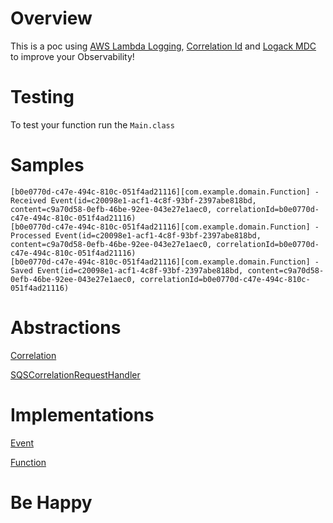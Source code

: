 # Overview

This is a poc using [AWS Lambda Logging](https://aws.amazon.com/lambda/), 
[Correlation Id](https://dzone.com/articles/correlation-id-for-logging-in-microservices) and [Logack MDC](http://logback.qos.ch/manual/mdc.html) to improve your Observability!

# Testing

To test your function run the `Main.class`

# Samples

```
[b0e0770d-c47e-494c-810c-051f4ad21116][com.example.domain.Function] - Received Event(id=c20098e1-acf1-4c8f-93bf-2397abe818bd, content=c9a70d58-0efb-46be-92ee-043e27e1aec0, correlationId=b0e0770d-c47e-494c-810c-051f4ad21116)
[b0e0770d-c47e-494c-810c-051f4ad21116][com.example.domain.Function] - Processed Event(id=c20098e1-acf1-4c8f-93bf-2397abe818bd, content=c9a70d58-0efb-46be-92ee-043e27e1aec0, correlationId=b0e0770d-c47e-494c-810c-051f4ad21116)
[b0e0770d-c47e-494c-810c-051f4ad21116][com.example.domain.Function] - Saved Event(id=c20098e1-acf1-4c8f-93bf-2397abe818bd, content=c9a70d58-0efb-46be-92ee-043e27e1aec0, correlationId=b0e0770d-c47e-494c-810c-051f4ad21116)
```

# Abstractions 

[Correlation](https://github.com/larchanjo/poc-aws-lambda/blob/master/lambda-logging/src/main/java/com/example/correlation/Correlation.java)

[SQSCorrelationRequestHandler](https://github.com/larchanjo/poc-aws-lambda/blob/master/lambda-logging/src/main/java/com/example/correlation/SQSCorrelationRequestHandler.java)

# Implementations

[Event](https://github.com/larchanjo/poc-aws-lambda/blob/master/lambda-logging/src/main/java/com/example/domain/Event.java)

[Function](https://github.com/larchanjo/poc-aws-lambda/blob/master/lambda-logging/src/main/java/com/example/domain/Function.java)

# Be Happy
